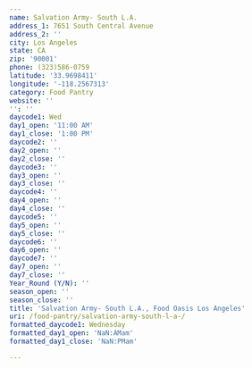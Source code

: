 ```yaml
---
name: Salvation Army- South L.A.
address_1: 7651 South Central Avenue
address_2: ''
city: Los Angeles
state: CA
zip: '90001'
phone: (323)586-0759
latitude: '33.9698411'
longitude: '-118.2567313'
category: Food Pantry
website: ''
'': ''
daycode1: Wed
day1_open: '11:00 AM'
day1_close: '1:00 PM'
daycode2: ''
day2_open: ''
day2_close: ''
daycode3: ''
day3_open: ''
day3_close: ''
daycode4: ''
day4_open: ''
day4_close: ''
daycode5: ''
day5_open: ''
day5_close: ''
daycode6: ''
day6_open: ''
daycode7: ''
day7_open: ''
day7_close: ''
Year_Round (Y/N): ''
season_open: ''
season_close: ''
title: 'Salvation Army- South L.A., Food Oasis Los Angeles'
uri: /food-pantry/salvation-army-south-l-a-/
formatted_daycode1: Wednesday
formatted_day1_open: 'NaN:AMam'
formatted_day1_close: 'NaN:PMam'

---
```

